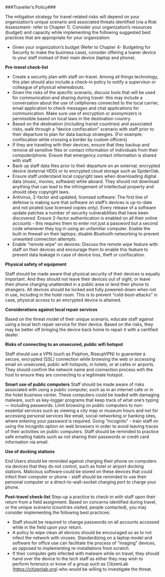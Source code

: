 ###Traveller’s Policy###

The mitigation strategy for travel-related risks will depend on your organization’s unique scenario and associated threats identified (via a Risk Assessment- refer to Chapter 1). Consider your organization’s resources (budget) and capacity while implementing the following suggested best practices that are appropriate for your organization: 
- Given your organization’s budget (Refer to Chapter 4- Budgeting for Security to make the business case), consider offering a loaner device to your staff instead of their main device (laptop and phone). 

**Pre-travel check-list**

- Create a security plan with staff on-travel. Among all things technology, this plan should also include a check-in policy to notify a supervisor or colleague of physical whereabouts.  
- Given the risks of the specific scenario, discuss tools that will be used for communication and sharing during travel- this may include a conversation about the use of cellphones connected to the local carrier, email application to check messages and chat applications for communication. Make sure use of encryption or anonymizers is permissible based on local laws in the destination country. 
- Based on the destination (including transit countries) and associated risks, walk through a “device confiscation” scenario with staff prior to their departure to plan for data backup strategies. (For example: confiscation while crossing a border by custom officers)
- If they are traveling with their devices, ensure that they backup and remove all sensitive files or contact information of individuals from their computer/phone. Ensure that emergency contact information is shared with staff. 
- Back up staff data files prior to their departure on an external, encrypted device (external HDD) or to encrypted cloud storage such as SpiderOak. 
- Ensure staff understand local copyright laws when downloading digital data (music, movies, software) while aboard. They should not download anything that can lead to the infringement of intellectual property and should obey copyright laws. 
- Antivirus, 2-factor and updated, licensed software: The first line of defense is making sure that software on staff’s devices is up-to-date and not pirated (use licensed copies only). Every release of a software update patches a number of security vulnerabilities that have been discovered. Ensure 2-factor authentication is enabled on all their online accounts - this requires them to enter not just a password but a second code whenever they log in using an unfamiliar computer. Enable the built-in firewall on their laptops; disable Bluetooth networking to prevent unwanted connection attempts.
- Enable “remote wipe” on devices: Discuss the remote wipe feature with staff on their devices and encourage them to enable this feature to prevent data leakage in case of device loss, theft or confiscation. 

**Physical safety of equipment**

Staff should be made aware that physical security of their devices is equally important. And they should not leave their devices out of sight; or leave their phone charging unattended in a public area or lend their phone to strangers. All devices should be locked and fully powered-down when not in use, including in the hotel room. This is to prevent “cold-boot-attacks” in case, physical access to an encrypted device is attained. 

**Considerations against local repair services**

Based on the threat model of their unique scenario, educate staff against using a local tech repair service for their device. Based on the risks, they may be better off bringing the device back home to repair it with a certified dealer. 

**Risks of connecting to an unsecured, public wifi hotspot**

Staff should use a VPN (such as Psiphon, RiseupVPN) to guarantee a secure, encrypted (SSL) connection while browsing the web or accessing email on unsecured, public wifi hotspots, in hotels, or at cafes or airports. They should confirm the network name and connection process with the host to ensure they are connecting to a legitimate hotspot. 

**Smart use of public computers**
Staff should be made aware of risks associated with using a public computer, such as in an internet cafe or in the hotel business center. These computers could be loaded with damaging malware, such as key-logger programs that keep track of what one’s typing — including passwords. Limit browsing on public computers to non-essential services such as viewing a city map or museum hours and not for accessing personal services like email, social networking or banking sites, where entering your password is required. Going “incognito” - train staff on using the incognito option on web browsers in order to avoid leaving traces of their activities on public computers. Staff should be reminded to practice safe emailing habits such as not sharing their passwords or credit card information via email. 

**Use of docking stations**

End Users should be reminded against charging their phone on computers via devices that they do not control, such as hotel or airport docking stations. Malicious software could be stored on these devices that could infect their computer or phone - staff should be reminded to use their personal computer or a direct-to-wall-socket charging port to charge your phone.

**Post-travel check-list**
Step-up a practice to check-in with staff upon their return from a field assignment. Based on concerns identified during travel, or the unique scenario (countries visited, people contacted), you may consider implementing the following best practices: 
- Staff should be required to change passwords on all accounts accessed while in the field upon your return. 
- A policy to wipe clean all devices should be encouraged so as to not infect the network with viruses. Standardizing on a laptop model and software for office use can facilitate the process of “imaging” devices, as opposed to implementing re-installations from scratch.  
- If their computer gets infected with malware while on travel, they should hand over the device to the tech staff as either they may wish to perform forensics or know of a group such as CitizenLab (https://citizenlab.org) who would be willing to investigate the threat.

